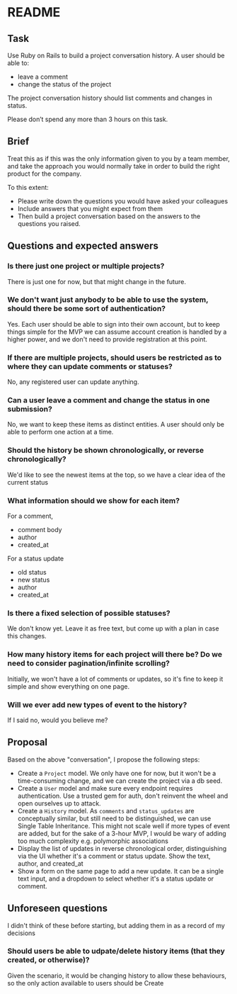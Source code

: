 # README

## Task
Use Ruby on Rails to build a project conversation history. A user should be able to:

- leave a comment
- change the status of the project

The project conversation history should list comments and changes in status. 

Please don’t spend any more than 3 hours on this task.

## Brief

Treat this as if this was the only information given to you by a team member, and take the approach you would normally take in order to build the right product for the company. 

To this extent:

- Please write down the questions you would have asked your colleagues
- Include answers that you might expect from them
- Then build a project conversation based on the answers to the questions you raised.

## Questions and expected answers
### Is there just one project or multiple projects?
There is just one for now, but that might change in the future. 

### We don't want just anybody to be able to use the system, should there be some sort of authentication?
Yes. Each user should be able to sign into their own account, but to keep things simple for the MVP we can assume account creation is handled by a higher power, and we don't need to provide registration at this point. 

### If there are multiple projects, should users be restricted as to where they can update comments or statuses?
No, any registered user can update anything. 

### Can a user leave a comment and change the status in one submission?
No, we want to keep these items as distinct entities. A user should only be able to perform one action at a time.

### Should the history be shown chronologically, or reverse chronologically? 
We'd like to see the newest items at the top, so we have a clear idea of the current status

### What information should we show for each item?
For a comment, 
- comment body
- author
- created_at

For a status update
- old status
- new status
- author
- created_at

### Is there a fixed selection of possible statuses?
We don't know yet. Leave it as free text, but come up with a plan in case this changes.

### How many history items for each project will there be? Do we need to consider pagination/infinite scrolling?
Initially, we won't have a lot of comments or updates, so it's fine to keep it simple and show everything on one page. 

### Will we ever add new types of event to the history? 
If I said no, would you believe me? 




## Proposal
Based on the above "conversation", I propose the following steps:
- Create a `Project` model. We only have one for now, but it won't be a time-consuming change, and we can create the project via a db seed. 
- Create a `User` model and make sure every endpoint requires authentication. Use a trusted gem for auth, don't reinvent the wheel and open ourselves up to attack. 
- Create a `History` model. As `comments` and `status_updates` are conceptually similar, but still need to be distinguished, we can use Single Table Inheritance. This might not scale well if more types of event are added, but for the sake of a 3-hour MVP, I would be wary of adding too much complexity e.g. polymorphic associations
- Display the list of updates in reverse chronological order, distinguishing via the UI whether it's a comment or status update. Show the text, author, and created_at
- Show a form on the same page to add a new update. It can be a single text input, and a dropdown to select whether it's a status update or comment. 

## Unforeseen questions
I didn't think of these before starting, but adding them in as a record of my decisions
### Should users be able to udpate/delete history items (that they created, or otherwise)?
Given the scenario, it would be changing history to allow these behaviours, so the only action available to users should be Create
